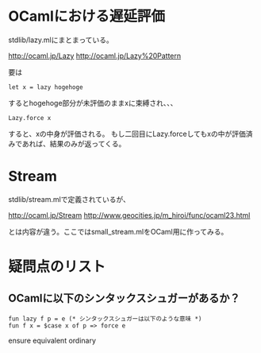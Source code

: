 # OCamlにおける遅延評価

stdlib/lazy.mlにまとまっている。

http://ocaml.jp/Lazy
http://ocaml.jp/Lazy%20Pattern

要は

    let x = lazy hogehoge

するとhogehoge部分が未評価のままxに束縛され、、、

    Lazy.force x

すると、xの中身が評価される。
もし二回目にLazy.forceしてもxの中が評価済みであれば、結果のみが返ってくる。

# Stream

stdlib/stream.mlで定義されているが、

http://ocaml.jp/Stream
http://www.geocities.jp/m_hiroi/func/ocaml23.html

とは内容が違う。ここではsmall_stream.mlをOCaml用に作ってみる。


# 疑問点のリスト

## OCamlに以下のシンタックスシュガーがあるか？

    fun lazy f p = e (* シンタックスシュガーは以下のような意味 *)
	fun f x = $case x of p => force e

ensure
equivalent
ordinary
